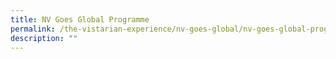 ```yaml
---
title: NV Goes Global Programme
permalink: /the-vistarian-experience/nv-goes-global/nv-goes-global-programme/
description: ""
---
```

